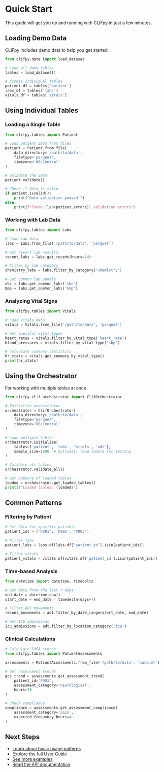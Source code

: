 # Quick Start

This guide will get you up and running with CLIFpy in just a few minutes.

## Loading Demo Data

CLIFpy includes demo data to help you get started:

```python
from clifpy.data import load_dataset

# Load all demo tables
tables = load_dataset()

# Access individual tables
patient_df = tables['patient']
labs_df = tables['labs']
vitals_df = tables['vitals']
```

## Using Individual Tables

### Loading a Single Table

```python
from clifpy.tables import Patient

# Load patient data from files
patient = Patient.from_file(
    data_directory='/path/to/data',
    filetype='parquet',
    timezone='US/Central'
)

# Validate the data
patient.validate()

# Check if data is valid
if patient.isvalid():
    print("Data validation passed!")
else:
    print(f"Found {len(patient.errors)} validation errors")
```

### Working with Lab Data

```python
from clifpy.tables import Labs

# Load lab data
labs = Labs.from_file('/path/to/data', 'parquet')

# Get recent lab results
recent_labs = labs.get_recent(hours=24)

# Filter by lab category
chemistry_labs = labs.filter_by_category('chemistry')

# Get common lab panels
cbc = labs.get_common_labs('cbc')
bmp = labs.get_common_labs('bmp')
```

### Analyzing Vital Signs

```python
from clifpy.tables import Vitals

# Load vitals data
vitals = Vitals.from_file('/path/to/data', 'parquet')

# Get specific vital types
heart_rates = vitals.filter_by_vital_type('heart_rate')
blood_pressures = vitals.filter_by_vital_type('sbp')

# Calculate summary statistics
hr_stats = vitals.get_summary_by_vital_type()
print(hr_stats)
```

## Using the Orchestrator

For working with multiple tables at once:

```python
from clifpy.clif_orchestrator import ClifOrchestrator

# Initialize orchestrator
orchestrator = ClifOrchestrator(
    data_directory='/path/to/data',
    filetype='parquet',
    timezone='US/Central'
)

# Load multiple tables
orchestrator.initialize(
    tables=['patient', 'labs', 'vitals', 'adt'],
    sample_size=1000  # Optional: load sample for testing
)

# Validate all tables
orchestrator.validate_all()

# Get summary of loaded tables
loaded = orchestrator.get_loaded_tables()
print(f"Loaded tables: {loaded}")
```

## Common Patterns

### Filtering by Patient

```python
# Get data for specific patients
patient_ids = ['P001', 'P002', 'P003']

# Filter labs
patient_labs = labs.df[labs.df['patient_id'].isin(patient_ids)]

# Filter vitals
patient_vitals = vitals.df[vitals.df['patient_id'].isin(patient_ids)]
```

### Time-based Analysis

```python
from datetime import datetime, timedelta

# Get data from the last 7 days
end_date = datetime.now()
start_date = end_date - timedelta(days=7)

# Filter ADT movements
recent_movements = adt.filter_by_date_range(start_date, end_date)

# Get ICU admissions
icu_admissions = adt.filter_by_location_category('icu')
```

### Clinical Calculations

```python
# Calculate SOFA scores
from clifpy.tables import PatientAssessments

assessments = PatientAssessments.from_file('/path/to/data', 'parquet')

# Get assessment trends
gcs_trend = assessments.get_assessment_trend(
    patient_id='P001',
    assessment_category='neurological',
    hours=48
)

# Check compliance
compliance = assessments.get_assessment_compliance(
    assessment_category='pain',
    expected_frequency_hours=4
)
```

## Next Steps

- [Learn about basic usage patterns](basic-usage.md)
- [Explore the full User Guide](../user-guide/index.md)
- [See more examples]()
- [Read the API documentation](../api/index.md)